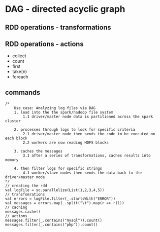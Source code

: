 # DAG - directed acyclic graph

## RDD operations - transformations
## RDD operations - actions
* collect
* count
* first
* take(n)
* foreach

## commands

```
/*
    Use case: Analyzing log files via DAG
    1. load into the the spark/hadoop file system
        1.1 driver/master node data is partitioned across the spark cluster

    2. processes through logs to look for specific criteria
        2.1 driver/master node then sends the code to be executed on each block
        2.2 workers are now reading HDFS blocks

    3. caches the messages
        3.1 after a series of transformations, caches results into memory

    4. then filter logs for specific strings
        4.1 worker/slave nodes then sends the data back to the driver/master node
*/
// creating the rdd
val logFile = sc.parallelize(List(1,2,3,4,5))
// transfomrations
val errors = logFile.filter(_.startsWith("ERROR"))
val messages = errors.map(_.split("\t").map(r => r(1))
// caching
messages.cache()
// actions
messages.filter(_.contains("mysql")).count()
messages.filter(_.contains("php")).count()

```

